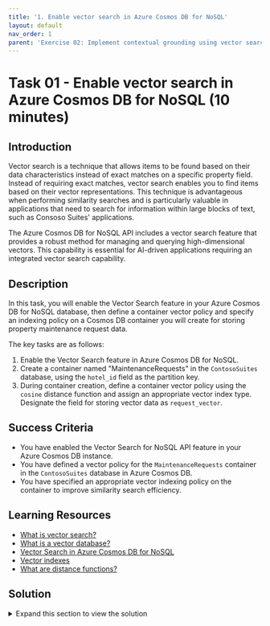 ```yaml
---
title: '1. Enable vector search in Azure Cosmos DB for NoSQL'
layout: default
nav_order: 1
parent: 'Exercise 02: Implement contextual grounding using vector search in Azure Cosmos DB for NoSQL'
---
```


# Task 01 - Enable vector search in Azure Cosmos DB for NoSQL (10 minutes)

## Introduction

Vector search is a technique that allows items to be found based on their data characteristics instead of exact matches on a specific property field. Instead of requiring exact matches, vector search enables you to find items based on their vector representations. This technique is advantageous when performing similarity searches and is particularly valuable in applications that need to search for information within large blocks of text, such as Consoso Suites' applications.

The Azure Cosmos DB for NoSQL API includes a vector search feature that provides a robust method for managing and querying high-dimensional vectors. This capability is essential for AI-driven applications requiring an integrated vector search capability.

## Description

In this task, you will enable the Vector Search feature in your Azure Cosmos DB for NoSQL database, then define a container vector policy and specify an indexing policy on a Cosmos DB container you will create for storing property maintenance request data.

The key tasks are as follows:

1. Enable the Vector Search feature in Azure Cosmos DB for NoSQL.
2. Create a container named "MaintenanceRequests" in the `ContosoSuites` database, using the `hotel_id` field as the partition key.
3. During container creation, define a container vector policy using the `cosine` distance function and assign an appropriate vector index type. Designate the field for storing vector data as `request_vector`.

## Success Criteria

- You have enabled the Vector Search for NoSQL API feature in your Azure Cosmos DB instance.
- You have defined a vector policy for the `MaintenanceRequests` container in the `ContosoSuites` database in Azure Cosmos DB.
- You have specified an appropriate vector indexing policy on the container to improve similarity search efficiency.

## Learning Resources

- [What is vector search?](https://learn.microsoft.com/azure/cosmos-db/gen-ai/vector-search-overview)
- [What is a vector database?](https://learn.microsoft.com/azure/cosmos-db/vector-database)
- [Vector Search in Azure Cosmos DB for NoSQL](https://learn.microsoft.com/azure/cosmos-db/nosql/vector-search)
- [Vector indexes](https://learn.microsoft.com/azure/cosmos-db/index-policy#vector-indexes)
- [What are distance functions?](https://learn.microsoft.com/azure/cosmos-db/gen-ai/distance-functions)

## Solution

<details markdown="block">
<summary>Expand this section to view the solution</summary>

- Enabling the Vector Search for NoSQL API feature in Azure Cosmos DB can be done via the [Azure portal](https://portal.azure.com) or the Azure CLI. The steps for each technique are listed below. Note that enabling the feature may take several minutes to take effect.
  - The steps for enabling the feature in the Azure portal are as follows:
    1. Navigate to your Azure Cosmos DB for NoSQL resource in the [Azure portal](https://portal.azure.com).
    2. Expand the **Settings** item in the left-hand menu, select **Features**, and on the **Features** page, select **Vector Search for NoSQL API**.

        ![The Features page for the Azure Cosmos DB NoSQL database is displayed, with the Vector Search for NoSQL API feature highlighted in the features list.](../../media/Solution/0201-azure-cosmosdb-features-vector-search.png)

    3. In the **Vector Search for NoSQL API** dialog, review the feature description and select **Enable**.

        ![The Enable button is highlighted on the Vector Search for NoSQL API enrollment dialog.](../../media/Solution/0201-azure-cosmosdb-features-vector-search-enable.png)

    4. Wait for the notification that the feature was successfully enabled.

  - To enable Vector Search via the Azure CLI:
    1. From the toolbar in the [Azure portal](https://portal.azure.com), open the Azure Cloud Shell.
    2. Ensure the cloud shell is using the subscription you are using for this exercise by running `az account set -s <YOUR_SUBSCRIPTION_ID>`, replacing the `<YOUR_SUBSCRIPTION_ID>` token with the id of the subscription you are using for this exercise.
    3. Execute the following command from the Azure Cloud Shell. Ensure you replace the `<resource-group-name>` and `<account-name>` tokens with the appropriate values from your deployed resource group.

        ```azurecli
        az cosmosdb update \
            --resource-group <resource-group-name> \
            --name <account-name> \
            --capabilities EnableNoSQLVectorSearch
        ```

    4. Wait for the command to run successfully before leaving the Azure Cloud Shell.

- Container vector policies and vector indexing policies must be defined at the time of container creation.
  - In the [Azure portal](https://portal.azure.com), navigate to your Cosmos DB resource.
  - Select **Data Explorer** in the left-hand menu.
  - On the **Data Explorer** page, select **New Container**
  - In the **New Container** dialog:
    - Select **Use existing** under **Database id** and select the **ContosoSuites** database from the dropdown list.
    - Enter "MaintenanceRequests" into the **Container id** box.
    - Enter "/hotel_id" into the **Partition key** box.
    - Expand the **Container Vectory Policy** section of the dialog, select **Add vector embedding**, and then enter the following values into the specified fields:
      - Path: Enter **"/request_vector"**.
      - Data type: Select **float32**.
      - Distance function: Select **cosine**.
      - Dimensions: Enter **1536**. This is based on the number of dimensions generated by the `ada-text-embedding-002` model in Azure OpenAI.
      - Index type: Select **quantizedFlat**. Given the number of dimensions being specified, 1536, the `flat` index type will not work, as it only supports a maximum of 505 dimensions for vectors. The `diskANN` index could also be used here.
    - Select **OK** to create the container.

</details>
